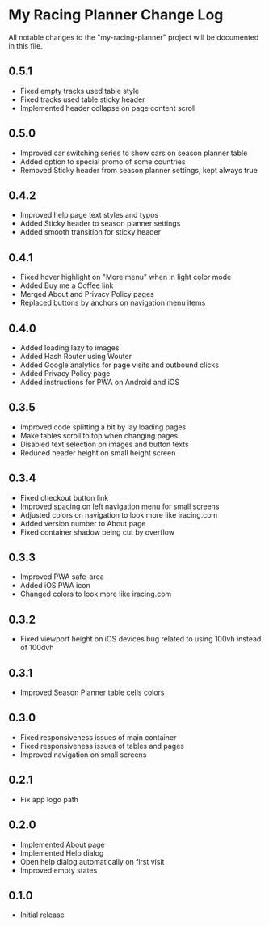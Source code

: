 # My Racing Planner Change Log

All notable changes to the "my-racing-planner" project will be documented in this file.

## 0.5.1

- Fixed empty tracks used table style
- Fixed tracks used table sticky header
- Implemented header collapse on page content scroll

## 0.5.0

- Improved car switching series to show cars on season planner table
- Added option to special promo of some countries
- Removed Sticky header from season planner settings, kept always true

## 0.4.2

- Improved help page text styles and typos
- Added Sticky header to season planner settings
- Added smooth transition for sticky header

## 0.4.1

- Fixed hover highlight on "More menu" when in light color mode
- Added Buy me a Coffee link
- Merged About and Privacy Policy pages
- Replaced buttons by anchors on navigation menu items

## 0.4.0

- Added loading lazy to images
- Added Hash Router using Wouter
- Added Google analytics for page visits and outbound clicks
- Added Privacy Policy page
- Added instructions for PWA on Android and iOS

## 0.3.5

- Improved code splitting a bit by lay loading pages
- Make tables scroll to top when changing pages
- Disabled text selection on images and button texts
- Reduced header height on small height screen

## 0.3.4

- Fixed checkout button link
- Improved spacing on left navigation menu for small screens
- Adjusted colors on navigation to look more like iracing.com
- Added version number to About page
- Fixed container shadow being cut by overflow

## 0.3.3

- Improved PWA safe-area
- Added iOS PWA icon
- Changed colors to look more like iracing.com

## 0.3.2

- Fixed viewport height on iOS devices bug related to using 100vh instead of 100dvh

## 0.3.1

- Improved Season Planner table cells colors

## 0.3.0

- Fixed responsiveness issues of main container
- Fixed responsiveness issues of tables and pages
- Improved navigation on small screens

## 0.2.1

- Fix app logo path

## 0.2.0

- Implemented About page
- Implemented Help dialog
- Open help dialog automatically on first visit
- Improved empty states

## 0.1.0

- Initial release

